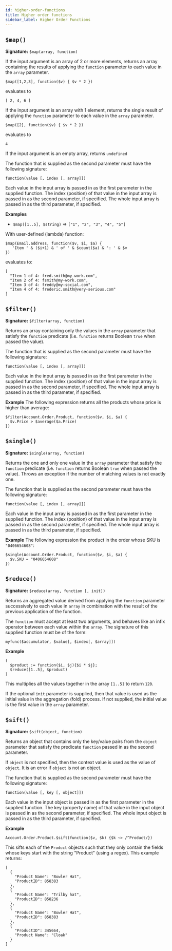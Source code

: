 ```yaml
---
id: higher-order-functions
title: Higher order functions
sidebar_label: Higher Order Functions
---
```


## `$map()`
__Signature:__ `$map(array, function)`

If the input argument is an array of 2 or more elements, returns an array containing the results of applying the `function` parameter to each value in the `array` parameter.

```
$map([1,2,3], function($v) { $v * 2 })
```

evaluates to

```
[ 2, 4, 6 ]
```

If the input argument is an array with 1 element, returns the single result of applying the `function` parameter to each value in the `array` parameter.

```
$map([2], function($v) { $v * 2 })
```

evaluates to

```
4
```

If the input argument is an empty array, returns `undefined`

The function that is supplied as the second parameter must have the following signature:

`function(value [, index [, array]])`

Each value in the input array is passed in as the first parameter in the supplied function.  The index (position) of that value in the input array is passed in as the second parameter, if specified.  The whole input array is passed in as the third parameter, if specified.

__Examples__
- `$map([1..5], $string)` => `["1", "2", "3", "4", "5"]`

With user-defined (lambda) function:
```
$map(Email.address, function($v, $i, $a) {
   'Item ' & ($i+1) & ' of ' & $count($a) & ': ' & $v
})
```

evaluates to:

```
[
  "Item 1 of 4: fred.smith@my-work.com",
  "Item 2 of 4: fsmith@my-work.com",
  "Item 3 of 4: freddy@my-social.com",
  "Item 4 of 4: frederic.smith@very-serious.com"
]
```

## `$filter()`
__Signature:__ `$filter(array, function)`

Returns an array containing only the values in the `array` parameter that satisfy the `function` predicate (i.e. `function` returns Boolean `true` when passed the value).

The function that is supplied as the second parameter must have the following signature:

`function(value [, index [, array]])`

Each value in the input array is passed in as the first parameter in the supplied function.  The index (position) of that value in the input array is passed in as the second parameter, if specified.  The whole input array is passed in as the third parameter, if specified.

__Example__
The following expression returns all the products whose price is higher than average:
```
$filter(Account.Order.Product, function($v, $i, $a) {
  $v.Price > $average($a.Price)
})
```

## `$single()`
__Signature:__ `$single(array, function)`

Returns the one and only one value in the `array` parameter that satisfy the `function` predicate (i.e. `function` returns Boolean `true` when passed the value).  Throws an exception if the number of matching values is not exactly one.

The function that is supplied as the second parameter must have the following signature:

`function(value [, index [, array]])`

Each value in the input array is passed in as the first parameter in the supplied function.  The index (position) of that value in the input array is passed in as the second parameter, if specified.  The whole input array is passed in as the third parameter, if specified.

__Example__
The following expression the product in the order whose SKU is `"0406654608"`:
```
$single(Account.Order.Product, function($v, $i, $a) {
  $v.SKU = "0406654608"
})
```

## `$reduce()`
__Signature:__ `$reduce(array, function [, init])`

Returns an aggregated value derived from applying the `function` parameter successively to each value in `array` in combination with the result of the previous application of the function.

The `function` must accept at least two arguments, and behaves like an infix operator between each value within the `array`.  The signature of this supplied function must be of the form:

`myfunc($accumulator, $value[, $index[, $array]])`

__Example__

```
(
  $product := function($i, $j){$i * $j};
  $reduce([1..5], $product)
)
```

This multiplies all the values together in the array `[1..5]` to return `120`.

If the optional `init` parameter is supplied, then that value is used as the initial value in the aggregation (fold) process.  If not supplied, the initial value is the first value in the `array` parameter.

## `$sift()`
__Signature:__ `$sift(object, function)`

Returns an object that contains only the key/value pairs from the `object` parameter that satisfy the predicate `function` passed in as the second parameter.

If `object` is not specified, then the context value is used as the value of `object`.  It is an error if `object` is not an object.

The function that is supplied as the second parameter must have the following signature:

`function(value [, key [, object]])`

Each value in the input object is passed in as the first parameter in the supplied function.  The key (property name) of that value in the input object is passed in as the second parameter, if specified.  The whole input object is passed in as the third parameter, if specified.

__Example__

```
Account.Order.Product.$sift(function($v, $k) {$k ~> /^Product/})
```

This sifts each of the `Product` objects such that they only contain the fields whose keys start with the string "Product" (using a regex). This example returns:

```
[
  {
    "Product Name": "Bowler Hat",
    "ProductID": 858383
  },
  {
    "Product Name": "Trilby hat",
    "ProductID": 858236
  },
  {
    "Product Name": "Bowler Hat",
    "ProductID": 858383
  },
  {
    "ProductID": 345664,
    "Product Name": "Cloak"
  }
]
```

